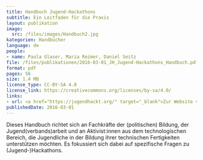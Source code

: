 ```yaml
---
title: Handbuch Jugend-Hackathons
subtitle: Ein Leitfaden für die Praxis
layout: publikation
image:
  src: /files/images/Handbuch2.jpg
kategorien: Handbücher
language: de
people:
- name: Paula Glaser, Maria Reimer, Daniel Seitz
file: /files/publikationen/2016-03-01_JH_Jugend-Hackathons_Handbuch.pdf?raw=true
format: pdf
pages: 56
size: 1.4 MB
license_type: CC-BY-SA 4.0
license_link: https://creativecommons.org/licenses/by-sa/4.0/
links:
- url: <a href="https://jugendhackt.org/" target="_blank">Zur Website von Jugend hackt</a>
publishedDate: 2016-03-01
---
```


Dieses Handbuch richtet sich an Fachkräfte der (politischen) Bildung, der Jugend(verbands)arbeit und an Aktivist:innen aus dem technologischen Bereich, die Jugendliche in der Bildung ihrer technischen Fertigkeiten unterstützen möchten. Es fokussiert sich dabei auf spezifische Fragen zu (Jugend-)Hackathons.